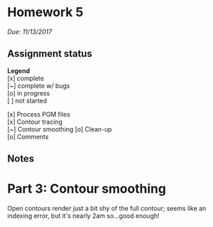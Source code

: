 # Homework 5

*Due: 11/13/2017*

## Assignment status

**Legend**  
[x] complete  
[~] complete w/ bugs  
[o] in progress  
[ ] not started  
  
[x] Process PGM files  
[x] Contour tracing  
[~] Contour smoothing 
[o] Clean-up  
[o] Comments  

## Notes

# Part 3: Contour smoothing  
Open contours render just a bit shy of the full contour; seems like an indexing error, but it's nearly 2am so...good enough!